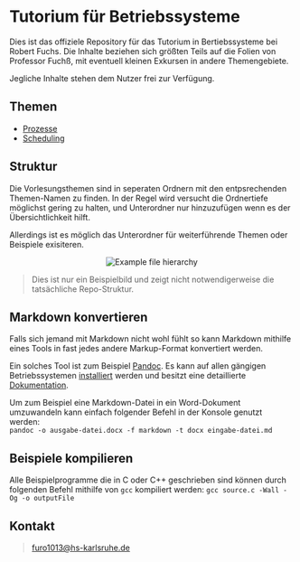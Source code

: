 # Tutorium für Betriebssysteme

Dies ist das offiziele Repository für das Tutorium in Bertiebssysteme bei Robert Fuchs.
Die Inhalte beziehen sich größten Teils auf die Folien von Professor Fuchß, mit eventuell kleinen Exkursen in andere Themengebiete.

Jegliche Inhalte stehen dem Nutzer frei zur Verfügung.

## Themen

- [Prozesse](https://github.com/Treborium/BS-Tutorium/tree/master/Prozesse)
- [Scheduling](https://github.com/Treborium/BS-Tutorium/tree/master/Scheduling)

## Struktur

Die Vorlesungsthemen sind in seperaten Ordnern mit den entpsrechenden Themen-Namen zu finden.
In der Regel wird versucht die Ordnertiefe möglichst gering zu halten, und Unterordner nur hinzuzufügen wenn es der Übersichtlichkeit hilft. 

Allerdings ist es möglich das Unterordner für weiterführende Themen oder Beispiele exisiteren.

<p align="center">
  <img src="https://github.com/Treborium/BS-Tutorium/blob/master/res/images/repo-hierarchy.png" alt="Example file hierarchy"/>
</p>

> Dies ist nur ein Beispielbild und zeigt nicht notwendigerweise die tatsächliche Repo-Struktur.

## Markdown konvertieren

Falls sich jemand mit Markdown nicht wohl fühlt so kann Markdown mithilfe eines Tools in fast jedes andere Markup-Format konvertiert werden.

Ein solches Tool ist zum Beispiel [Pandoc](http://pandoc.org/index.html). Es kann auf allen gängigen Betriebssystemen [installiert](http://pandoc.org/installing.html) werden und besitzt eine detaillierte [Dokumentation](http://pandoc.org/MANUAL.html).

Um zum Beispiel eine Markdown-Datei in ein Word-Dokument umzuwandeln kann einfach folgender Befehl in der Konsole genutzt werden:  
`pandoc -o ausgabe-datei.docx -f markdown -t docx eingabe-datei.md`

## Beispiele kompilieren

Alle Beispielprogramme die in C oder C++ geschrieben sind können durch folgenden Befehl mithilfe von `gcc` kompiliert werden:
`gcc source.c -Wall -Og -o outputFile`

## Kontakt

> furo1013@hs-karlsruhe.de
